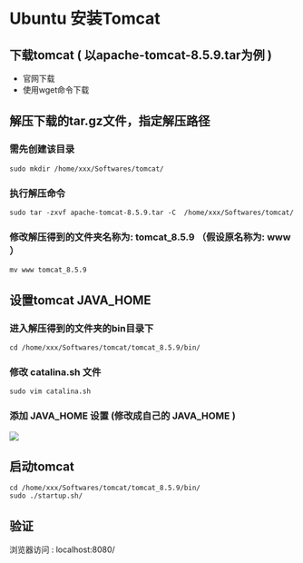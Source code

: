 # Ubuntu 安装Tomcat

## 下载tomcat ( 以apache-tomcat-8.5.9.tar为例 )

* 官网下载
* 使用wget命令下载

## 解压下载的tar.gz文件，指定解压路径

###  需先创建该目录 
```
sudo mkdir /home/xxx/Softwares/tomcat/
```
    
### 执行解压命令
```
sudo tar -zxvf apache-tomcat-8.5.9.tar -C  /home/xxx/Softwares/tomcat/
```
    
### 修改解压得到的文件夹名称为: tomcat_8.5.9 （假设原名称为: www ）
```
mv www tomcat_8.5.9
```

## 设置tomcat JAVA_HOME
    
### 进入解压得到的文件夹的bin目录下
  ```
  cd /home/xxx/Softwares/tomcat/tomcat_8.5.9/bin/
  ```
    
### 修改 catalina.sh 文件
```
sudo vim catalina.sh
```
    
### 添加 JAVA_HOME 设置 (修改成自己的 JAVA_HOME )
    
![](https://eden-notes-pic-hosting.oss-cn-shenzhen.aliyuncs.com/notes/images/20240122000917.png)

## 启动tomcat
```
cd /home/xxx/Softwares/tomcat/tomcat_8.5.9/bin/
sudo ./startup.sh/
```
    
## 验证

浏览器访问 : localhost:8080/